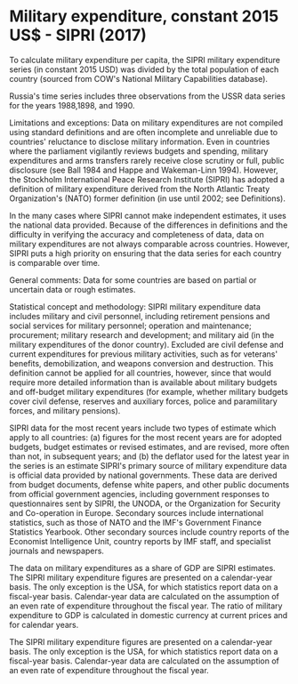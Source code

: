 # Military expenditure, constant 2015 US$ - SIPRI (2017)

To calculate military expenditure per capita, the SIPRI military expenditure series (in constant 2015 USD) was divided by the total population of each country (sourced from COW's National Military Capabilities database). 

Russia's time series includes three observations from the USSR data series for the years 1988,1898, and 1990.

Limitations and exceptions: Data on military expenditures are not compiled using standard definitions and are often incomplete and unreliable due to countries' reluctance to disclose military information. Even in countries where the parliament vigilantly reviews budgets and spending, military expenditures and arms transfers rarely receive close scrutiny or full, public disclosure (see Ball 1984 and Happe and Wakeman-Linn 1994). However, the Stockholm International Peace Research Institute (SIPRI) has adopted a definition of military expenditure derived from the North Atlantic Treaty Organization's (NATO) former definition (in use until 2002; see Definitions).

In the many cases where SIPRI cannot make independent estimates, it uses the national data provided. Because of the differences in definitions and the difficulty in verifying the accuracy and completeness of data, data on military expenditures are not always comparable across countries. However, SIPRI puts a high priority on ensuring that the data series for each country is comparable over time.

General comments: Data for some countries are based on partial or uncertain data or rough estimates.

Statistical concept and methodology: SIPRI military expenditure data includes military and civil personnel, including retirement pensions and social services for military personnel; operation and maintenance; procurement; military research and development; and military aid (in the military expenditures of the donor country). Excluded are civil defense and current expenditures for previous military activities, such as for veterans' benefits, demobilization, and weapons conversion and destruction. This definition cannot be applied for all countries, however, since that would require more detailed information than is available about military budgets and off-budget military expenditures (for example, whether military budgets cover civil defense, reserves and auxiliary forces, police and paramilitary forces, and military pensions).

SIPRI data for the most recent years include two types of estimate which apply to all countries: (a) figures for the most recent years are for adopted budgets, budget estimates or revised estimates, and are revised, more often than not, in subsequent years; and (b) the deflator used for the latest year in the series is an estimate SIPRI's primary source of military expenditure data is official data provided by national governments. These data are derived from budget documents, defense white papers, and other public documents from official government agencies, including government responses to questionnaires sent by SIPRI, the UNODA, or the Organization for Security and Co-operation in Europe. Secondary sources include international statistics, such as those of NATO and the IMF's Government Finance Statistics Yearbook. Other secondary sources include country reports of the Economist Intelligence Unit, country reports by IMF staff, and specialist journals and newspapers.

The data on military expenditures as a share of GDP are SIPRI estimates. The SIPRI military expenditure figures are presented on a calendar-year basis. The only exception is the USA, for which statistics report data on a fiscal-year basis. Calendar-year data are calculated on the assumption of an even rate of expenditure throughout the fiscal year. The ratio of military expenditure to GDP is calculated in domestic currency at current prices and for calendar years.

The SIPRI military expenditure figures are presented on a calendar-year basis. The only exception is the USA, for which statistics report data on a fiscal-year basis. Calendar-year data are calculated on the assumption of an even rate of expenditure throughout the fiscal year.